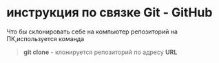 # инструкция по связке Git - GitHub

Что бы склонировать себе на компьютер репозиторий на ПК,используется команда 
>**git clone** - клонируется репозиторий по адресу **URL** 